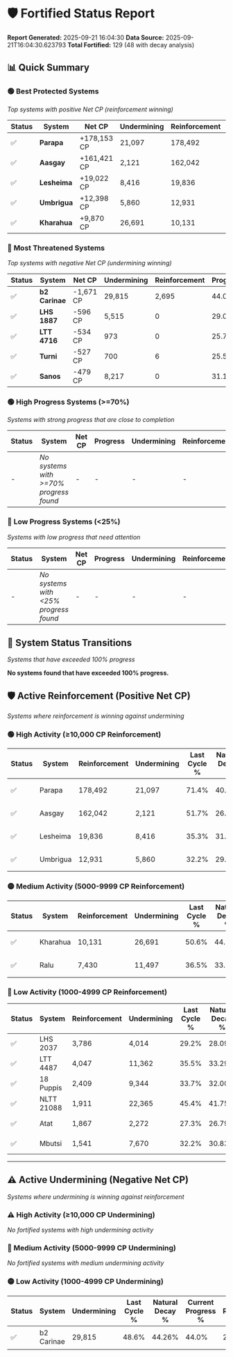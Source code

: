 # 🛡️ Fortified Status Report

**Report Generated:** 2025-09-21 16:04:30
**Data Source:** 2025-09-21T16:04:30.623793
**Total Fortified:** 129 (48 with decay analysis)

## 📊 Quick Summary

### 🟢 **Best Protected Systems**
*Top systems with positive Net CP (reinforcement winning)*

| Status | System | Net CP | Undermining | Reinforcement | Progress |
|--------|--------|--------|-------------|---------------|----------|
| ✅ | **Parapa** | +178,153 CP | 21,097 | 178,492 | 68.2% |
| ✅ | **Aasgay** | +161,421 CP | 2,121 | 162,042 | 51.4% |
| ✅ | **Lesheima** | +19,022 CP | 8,416 | 19,836 | 34.0% |
| ✅ | **Umbrigua** | +12,398 CP | 5,860 | 12,931 | 31.3% |
| ✅ | **Kharahua** | +9,870 CP | 26,691 | 10,131 | 46.5% |

### 🔴 **Most Threatened Systems**
*Top systems with negative Net CP (undermining winning)*

| Status | System | Net CP | Undermining | Reinforcement | Progress |
|--------|--------|--------|-------------|---------------|----------|
| ✅ | **b2 Carinae** | -1,671 CP | 29,815 | 2,695 | 44.0% |
| ✅ | **LHS 1887** | -596 CP | 5,515 | 0 | 29.0% |
| ✅ | **LTT 4716** | -534 CP | 973 | 0 | 25.7% |
| ✅ | **Turni** | -527 CP | 700 | 6 | 25.5% |
| ✅ | **Sanos** | -479 CP | 8,217 | 0 | 31.1% |

### 🟢 **High Progress Systems (>=70%)**
*Systems with strong progress that are close to completion*

| Status | System | Net CP | Progress | Undermining | Reinforcement |
|--------|--------|--------|----------|-------------|---------------|
| - | *No systems with >=70% progress found* | - | - | - | - |

### 🔴 **Low Progress Systems (<25%)**
*Systems with low progress that need attention*

| Status | System | Net CP | Progress | Undermining | Reinforcement |
|--------|--------|--------|----------|-------------|---------------|
| - | *No systems with <25% progress found* | - | - | - | - |
## 🔄 System Status Transitions
*Systems that have exceeded 100% progress*

**No systems found that have exceeded 100% progress.**

## 🛡️ Active Reinforcement (Positive Net CP)
*Systems where reinforcement is winning against undermining*

### 🟢 High Activity (≥10,000 CP Reinforcement)

| Status | System | Reinforcement | Undermining | Last Cycle % | Natural Decay % | Current Progress % | Current CP | Net CP | Activity |
|--------|--------|---------------|-------------|--------------|-----------------|-------------------|------------|--------|----------|
| ✅ | Parapa | 178,492 | 21,097 | 71.4% | 40.79% | 68.2% | 443,300 | +178,153 | 🟢 High Reinforcement |
| ✅ | Aasgay | 162,042 | 2,121 | 51.7% | 26.57% | 51.4% | 334,100 | +161,421 | 🟢 High Reinforcement |
| ✅ | Lesheima | 19,836 | 8,416 | 35.3% | 31.07% | 34.0% | 221,000 | +19,022 | 🟢 High Reinforcement |
| ✅ | Umbrigua | 12,931 | 5,860 | 32.2% | 29.39% | 31.3% | 203,450 | +12,398 | 🟢 High Reinforcement |

### 🟡 Medium Activity (5000-9999 CP Reinforcement)

| Status | System | Reinforcement | Undermining | Last Cycle % | Natural Decay % | Current Progress % | Current CP | Net CP | Activity |
|--------|--------|---------------|-------------|--------------|-----------------|-------------------|------------|--------|----------|
| ✅ | Kharahua | 10,131 | 26,691 | 50.6% | 44.98% | 46.5% | 302,250 | +9,870 | 🟡 Medium Reinforcement |
| ✅ | Ralu | 7,430 | 11,497 | 36.5% | 33.62% | 34.7% | 225,550 | +6,989 | 🟡 Medium Reinforcement |

### 🔴 Low Activity (1000-4999 CP Reinforcement)

| Status | System | Reinforcement | Undermining | Last Cycle % | Natural Decay % | Current Progress % | Current CP | Net CP | Activity |
|--------|--------|---------------|-------------|--------------|-----------------|-------------------|------------|--------|----------|
| ✅ | LHS 2037 | 3,786 | 4,014 | 29.2% | 28.09% | 28.6% | 185,900 | +3,332 | 🔵 Low Reinforcement |
| ✅ | LTT 4487 | 4,047 | 11,362 | 35.5% | 33.29% | 33.8% | 219,699 | +3,292 | 🔵 Low Reinforcement |
| ✅ | 18 Puppis | 2,409 | 9,344 | 33.7% | 32.00% | 32.3% | 209,949 | +1,926 | 🔵 Low Reinforcement |
| ✅ | NLTT 21088 | 1,911 | 22,365 | 45.4% | 41.75% | 42.0% | 273,000 | +1,605 | 🔵 Low Reinforcement |
| ✅ | Atat | 1,867 | 2,272 | 27.3% | 26.79% | 27.0% | 175,500 | +1,393 | 🔵 Low Reinforcement |
| ✅ | Mbutsi | 1,541 | 7,670 | 32.2% | 30.83% | 31.0% | 201,500 | +1,137 | 🔵 Low Reinforcement |


---

## ⚠️ Active Undermining (Negative Net CP)
*Systems where undermining is winning against reinforcement*

### ⚠️ High Activity (≥10,000 CP Undermining)

*No fortified systems with high undermining activity*

### 🔶 Medium Activity (5000-9999 CP Undermining)

*No fortified systems with medium undermining activity*

### 🟡 Low Activity (1000-4999 CP Undermining)

| Status | System | Undermining | Last Cycle % | Natural Decay % | Current Progress % | Reinforcement | Current CP | Net CP | Activity |
|--------|--------|-------------|--------------|-----------------|-------------------|---------------|------------|--------|----------|
| ✅ | b2 Carinae | 29,815 | 48.6% | 44.26% | 44.0% | 2,695 | 286,000 | -1,671 | 🟡 Low Undermining |
